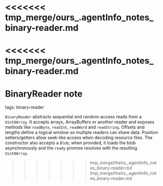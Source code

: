 <<<<<<< tmp_merge/ours_.agentInfo_notes_binary-reader.md
=======
<<<<<<< tmp_merge/ours_.agentInfo_notes_binary-reader.md
=======
# BinaryReader note

tags: binary-reader

`BinaryReader` abstracts sequential and random-access reads from a `Uint8Array`.
It accepts arrays, ArrayBuffers or another reader and exposes methods like
`readByte`, `readInt`, `readWord` and `readString`. Offsets and lengths define a
logical window so multiple readers can share data. Position setters/getters allow
seek-like access when decoding resource files. The constructor also accepts a
`Blob`; when provided, it loads the blob asynchronously and the `ready` promise
resolves with the resulting `Uint8Array`.
>>>>>>> tmp_merge/theirs_.agentInfo_notes_binary-reader.md
>>>>>>> tmp_merge/theirs_.agentInfo_notes_binary-reader.md
